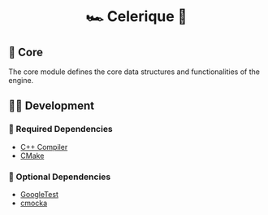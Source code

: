 <h1 align="center">
🏎️ Celerique 💨
</h1>

## 📂 Core
The core module defines the core data structures and functionalities of the engine.

## 🧑‍💻 Development
### 🧰 Required Dependencies

* [C++ Compiler](https://www.stroustrup.com/compilers.html)
* [CMake](https://cmake.org/)

### 🧰 Optional Dependencies
* [GoogleTest](https://google.github.io/googletest/)
* [cmocka](https://cmocka.org/)